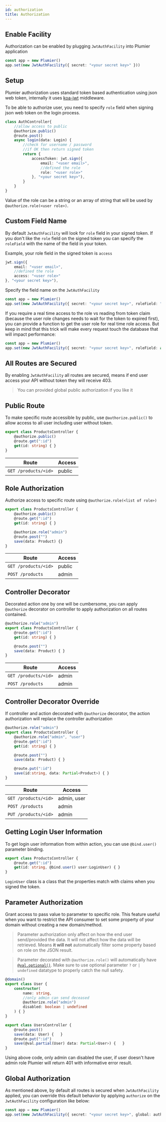 ```yaml
---
id: authorization
title: Authorization
---
```


## Enable Facility
Authorization can be enabled by plugging `JwtAuthFacility` into Plumier application

```typescript
const app = new Plumier()
app.set(new JwtAuthFacility({ secret: "<your secret key>" }))
```

## Setup
Plumier authorization uses standard token based authentication using json web token, internally it uses [koa-jwt](https://github.com/koajs/jwt) middleware. 

To be able to authorize user, you need to specify `role` field when signing json web token on the login process. 

```typescript
class AuthController{
    //allow access to public
    @authorize.public()
    @route.post()
    async login(data: Login) {
        //check for username / password
        //if OK then return signed token
        return { 
            accessToken: jwt.sign({ 
                email: "<user email>", 
                //defined the role
                role: "<user role>" 
            }, "<your secret key>"),
        }
    }
}
```

Value of the role can be a string or an array of string that will be used by `@authorize.role(<user role>)`. 

## Custom Field Name
By default `JwtAuthFacility` will look for `role` field in your signed token. If you don't like the `role` field on the signed token you can specify the `roleField` with the name of the field in your token.

Example, your role field in the signed token is `access`

```typescript
jwt.sign({ 
    email: "<user email>", 
    //defined the role
    access: "<user role>" 
}, "<your secret key>"),

```

Specify the field name on the `JwtAuthFacility`

```typescript
const app = new Plumier()
app.set(new JwtAuthFacility({ secret: "<your secret key>", roleField: "access" }))
```

If you require a real time access to the role vs reading from token claim (because the user role changes needs to wait for the token to expired first), you can provide a function to get the user role for real time role access. But keep in mind that this trick will make every request touch the database that will impact performance:

```typescript
const app = new Plumier()
app.set(new JwtAuthFacility({ secret: "<your secret key>", roleField: async user => getUserRole(user._id) }))
```

## All Routes are Secured
By enabling `JwtAuthFacility` all routes are secured, means if end user access your API without token they will receive 403.

> You can provided global public authorization if you like it


## Public Route
To make specific route accessible by public, use `@authorize.public()` to allow access to all user including user without token.

```typescript
export class ProductsController {
    @authorize.public()
    @route.get(":id")
    get(id: string) { }
}
```

| Route                | Access |
| -------------------- | ------ |
| `GET /products/<id>` | public |


## Role Authorization 
Authorize access to specific route using `@authorize.role(<list of role>)`

```typescript
export class ProductsController {
    @authorize.public()
    @route.get(":id")
    get(id: string) { }

    @authorize.role("admin")
    @route.post("")
    save(data: Product) {}
}
```

| Route                | Access |
| -------------------- | ------ |
| `GET /products/<id>` | public |
| `POST /products`     | admin  |


## Controller Decorator
Decorated action one by one will be cumbersome, you can apply `@authorize` decorator on controller to apply authorization on all routes contained.

```typescript
@authorize.role("admin")
export class ProductsController {
    @route.get(":id")
    get(id: string) { }

    @route.post("")
    save(data: Product) { }
}
```

| Route                | Access |
| -------------------- | ------ |
| `GET /products/<id>` | admin  |
| `POST /products`     | admin  |


## Controller Decorator Override
If controller and action decorated with `@authorize` decorator, the action authorization will replace the controller authorization

```typescript
@authorize.role("admin")
export class ProductsController {
    @authorize.role("admin", "user")
    @route.get(":id")
    get(id: string) { }

    @route.post("")
    save(data: Product) { }

    @route.put(":id")
    save(id:string, data: Partial<Product>) { }
}
```

| Route                | Access      |
| -------------------- | ----------- |
| `GET /products/<id>` | admin, user |
| `POST /products`     | admin       |
| `PUT /products/<id>` | admin       |


## Getting Login User Information

To get login user information from within action, you can use `@bind.user()` parameter binding.

```typescript
export class ProductsController {
    @route.get(":id")
    get(id: string, @bind.user() user:LoginUser) { }
}
```

`LoginUser` class is a class that the properties match with claims when you signed the token.


## Parameter Authorization
Grant access to pass value to parameter to specific role. This feature useful when you want to restrict the API consumer to set some property of your domain without creating a new domain/method.

> Parameter authorization only affect on how the end user send/provided the data. It will not affect how the data will be retrieved. Means **it will not** automatically filter some property based on role on the JSON result.

> Parameter decorated with `@authorize.role()` will automatically have [`@val.optional()`](validation#optional-validation). Make sure to use optional parameter `?` or `| undefined` datatype to properly catch the null safety.


```typescript
@domain()
export class User {
    constructor(
        name: string,
        //only admin can send deceased
        @authorize.role("admin")
        disabled: boolean | undefined
    ) { }
}

export class UsersController {
    @route.post()
    save(data: User) {   }
    @route.put(":id")
    save(@val.partial(User) data: Partial<User>) {   }
}
```

Using above code, only admin can disabled the user, if user doesn't have admin role Plumier will return 401 with informative error result.

## Global Authorization
As mentioned above, by default all routes is secured when `JwtAuthFacility` applied, you can override this default behavior by applying `authorize` on the `JwtAuthFacility` configuration like below:


```typescript
const app = new Plumier()
app.set(new JwtAuthFacility({ secret: "<your secret key>", global: authorize.public() }))
```
